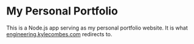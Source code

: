 # My Personal Portfolio
This is a Node.js app serving as my personal portfolio website. It is what
[engineering.kylecombes.com](http://engineering.kylecombes.com) redirects to.

